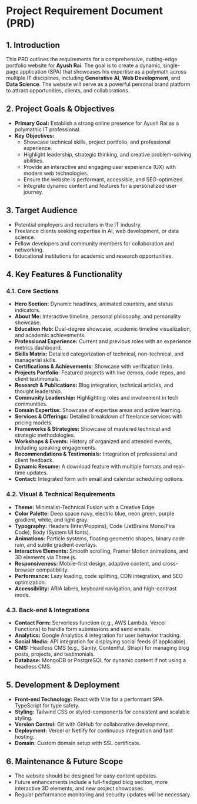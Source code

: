 # Project Requirement Document (PRD)

## 1. Introduction

This PRD outlines the requirements for a comprehensive, cutting-edge portfolio website for **Ayush Rai**. The goal is to create a dynamic, single-page application (SPA) that showcases his expertise as a polymath across multiple IT disciplines, including **Generative AI**, **Web Development**, and **Data Science**. The website will serve as a powerful personal brand platform to attract opportunities, clients, and collaborations.

## 2. Project Goals & Objectives

- **Primary Goal:** Establish a strong online presence for Ayush Rai as a polymathic IT professional.  
- **Key Objectives:**
  - Showcase technical skills, project portfolio, and professional experience.  
  - Highlight leadership, strategic thinking, and creative problem-solving abilities.  
  - Provide an interactive and engaging user experience (UX) with modern web technologies.  
  - Ensure the website is performant, accessible, and SEO-optimized.  
  - Integrate dynamic content and features for a personalized user journey.  

## 3. Target Audience

- Potential employers and recruiters in the IT industry.  
- Freelance clients seeking expertise in AI, web development, or data science.  
- Fellow developers and community members for collaboration and networking.  
- Educational institutions for academic and research opportunities.  

## 4. Key Features & Functionality

### 4.1. Core Sections

- **Hero Section:** Dynamic headlines, animated counters, and status indicators.  
- **About Me:** Interactive timeline, personal philosophy, and personality showcase.  
- **Education Hub:** Dual-degree showcase, academic timeline visualization, and academic achievements.
- **Professional Experience:** Current and previous roles with an experience metrics dashboard.  
- **Skills Matrix:** Detailed categorization of technical, non-technical, and managerial skills.  
- **Certifications & Achievements:** Showcase with verification links.
- **Projects Portfolio:** Featured projects with live demos, code repos, and client testimonials.  
- **Research & Publications:** Blog integration, technical articles, and thought leadership.  
- **Community Leadership:** Highlighting roles and involvement in tech communities.  
- **Domain Expertise:** Showcase of expertise areas and active learning.
- **Services & Offerings:** Detailed breakdown of freelance services with pricing models.  
- **Frameworks & Strategies:** Showcase of mastered technical and strategic methodologies.  
- **Workshops & Events:** History of organized and attended events, including speaking engagements.  
- **Recommendations & Testimonials:** Integration of professional and client feedback.  
- **Dynamic Resume:** A download feature with multiple formats and real-time updates.  
- **Contact:** Integrated form with email and calendar scheduling options.  

### 4.2. Visual & Technical Requirements

- **Theme:** Minimalist-Technical Fusion with a Creative Edge.  
- **Color Palette:** Deep space navy, electric blue, neon green, purple gradient, white, and light gray.  
- **Typography:** Headers (Inter/Poppins), Code (JetBrains Mono/Fira Code), Body (System UI fonts).  
- **Animations:** Particle systems, floating geometric shapes, binary code rain, and subtle gradient overlays.  
- **Interactive Elements:** Smooth scrolling, Framer Motion animations, and 3D elements via Three.js.  
- **Responsiveness:** Mobile-first design, adaptive content, and cross-browser compatibility.  
- **Performance:** Lazy loading, code splitting, CDN integration, and SEO optimization.  
- **Accessibility:** ARIA labels, keyboard navigation, and high-contrast mode.  

### 4.3. Back-end & Integrations

- **Contact Form:** Serverless function (e.g., AWS Lambda, Vercel Functions) to handle form submissions and send emails.  
- **Analytics:** Google Analytics 4 integration for user behavior tracking.  
- **Social Media:** API integration for displaying social feeds (if applicable).  
- **CMS:** Headless CMS (e.g., Sanity, Contentful, Strapi) for managing blog posts, projects, and testimonials.  
- **Database:** MongoDB or PostgreSQL for dynamic content if not using a headless CMS.  

## 5. Development & Deployment

- **Front-end Technology:** React with Vite for a performant SPA. TypeScript for type safety.
- **Styling:** Tailwind CSS or styled-components for consistent and scalable styling.  
- **Version Control:** Git with GitHub for collaborative development.  
- **Deployment:** Vercel or Netlify for continuous integration and fast hosting.  
- **Domain:** Custom domain setup with SSL certificate.  

## 6. Maintenance & Future Scope

- The website should be designed for easy content updates.  
- Future enhancements include a full-fledged blog section, more interactive 3D elements, and new project showcases.  
- Regular performance monitoring and security updates will be necessary.
